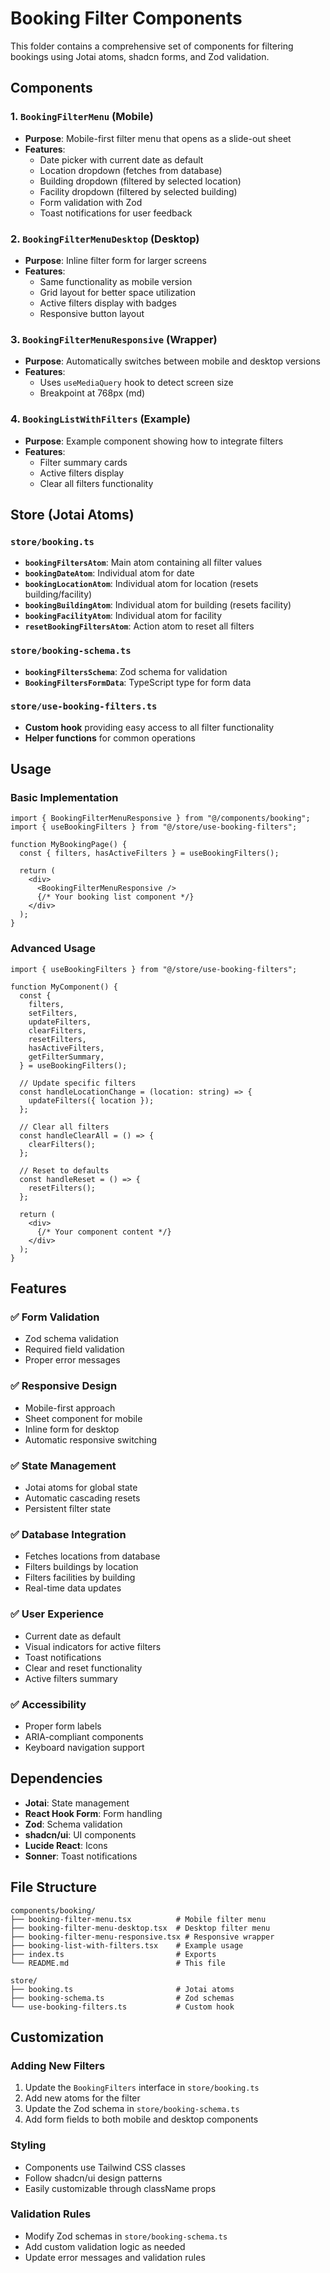 # Booking Filter Components

This folder contains a comprehensive set of components for filtering bookings using Jotai atoms, shadcn forms, and Zod validation.

## Components

### 1. `BookingFilterMenu` (Mobile)
- **Purpose**: Mobile-first filter menu that opens as a slide-out sheet
- **Features**: 
  - Date picker with current date as default
  - Location dropdown (fetches from database)
  - Building dropdown (filtered by selected location)
  - Facility dropdown (filtered by selected building)
  - Form validation with Zod
  - Toast notifications for user feedback

### 2. `BookingFilterMenuDesktop` (Desktop)
- **Purpose**: Inline filter form for larger screens
- **Features**:
  - Same functionality as mobile version
  - Grid layout for better space utilization
  - Active filters display with badges
  - Responsive button layout

### 3. `BookingFilterMenuResponsive` (Wrapper)
- **Purpose**: Automatically switches between mobile and desktop versions
- **Features**:
  - Uses `useMediaQuery` hook to detect screen size
  - Breakpoint at 768px (md)

### 4. `BookingListWithFilters` (Example)
- **Purpose**: Example component showing how to integrate filters
- **Features**:
  - Filter summary cards
  - Active filters display
  - Clear all filters functionality

## Store (Jotai Atoms)

### `store/booking.ts`
- **`bookingFiltersAtom`**: Main atom containing all filter values
- **`bookingDateAtom`**: Individual atom for date
- **`bookingLocationAtom`**: Individual atom for location (resets building/facility)
- **`bookingBuildingAtom`**: Individual atom for building (resets facility)
- **`bookingFacilityAtom`**: Individual atom for facility
- **`resetBookingFiltersAtom`**: Action atom to reset all filters

### `store/booking-schema.ts`
- **`bookingFiltersSchema`**: Zod schema for validation
- **`BookingFiltersFormData`**: TypeScript type for form data

### `store/use-booking-filters.ts`
- **Custom hook** providing easy access to all filter functionality
- **Helper functions** for common operations

## Usage

### Basic Implementation

```tsx
import { BookingFilterMenuResponsive } from "@/components/booking";
import { useBookingFilters } from "@/store/use-booking-filters";

function MyBookingPage() {
  const { filters, hasActiveFilters } = useBookingFilters();

  return (
    <div>
      <BookingFilterMenuResponsive />
      {/* Your booking list component */}
    </div>
  );
}
```

### Advanced Usage

```tsx
import { useBookingFilters } from "@/store/use-booking-filters";

function MyComponent() {
  const {
    filters,
    setFilters,
    updateFilters,
    clearFilters,
    resetFilters,
    hasActiveFilters,
    getFilterSummary,
  } = useBookingFilters();

  // Update specific filters
  const handleLocationChange = (location: string) => {
    updateFilters({ location });
  };

  // Clear all filters
  const handleClearAll = () => {
    clearFilters();
  };

  // Reset to defaults
  const handleReset = () => {
    resetFilters();
  };

  return (
    <div>
      {/* Your component content */}
    </div>
  );
}
```

## Features

### ✅ **Form Validation**
- Zod schema validation
- Required field validation
- Proper error messages

### ✅ **Responsive Design**
- Mobile-first approach
- Sheet component for mobile
- Inline form for desktop
- Automatic responsive switching

### ✅ **State Management**
- Jotai atoms for global state
- Automatic cascading resets
- Persistent filter state

### ✅ **Database Integration**
- Fetches locations from database
- Filters buildings by location
- Filters facilities by building
- Real-time data updates

### ✅ **User Experience**
- Current date as default
- Visual indicators for active filters
- Toast notifications
- Clear and reset functionality
- Active filters summary

### ✅ **Accessibility**
- Proper form labels
- ARIA-compliant components
- Keyboard navigation support

## Dependencies

- **Jotai**: State management
- **React Hook Form**: Form handling
- **Zod**: Schema validation
- **shadcn/ui**: UI components
- **Lucide React**: Icons
- **Sonner**: Toast notifications

## File Structure

```
components/booking/
├── booking-filter-menu.tsx          # Mobile filter menu
├── booking-filter-menu-desktop.tsx  # Desktop filter menu
├── booking-filter-menu-responsive.tsx # Responsive wrapper
├── booking-list-with-filters.tsx    # Example usage
├── index.ts                         # Exports
└── README.md                        # This file

store/
├── booking.ts                       # Jotai atoms
├── booking-schema.ts                # Zod schemas
└── use-booking-filters.ts           # Custom hook
```

## Customization

### Adding New Filters
1. Update the `BookingFilters` interface in `store/booking.ts`
2. Add new atoms for the filter
3. Update the Zod schema in `store/booking-schema.ts`
4. Add form fields to both mobile and desktop components

### Styling
- Components use Tailwind CSS classes
- Follow shadcn/ui design patterns
- Easily customizable through className props

### Validation Rules
- Modify Zod schemas in `store/booking-schema.ts`
- Add custom validation logic as needed
- Update error messages and validation rules
